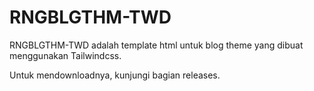 # RNGBLGTHM-TWD
RNGBLGTHM-TWD adalah template html untuk blog theme yang dibuat menggunakan Tailwindcss.

Untuk mendownloadnya, kunjungi bagian releases.
